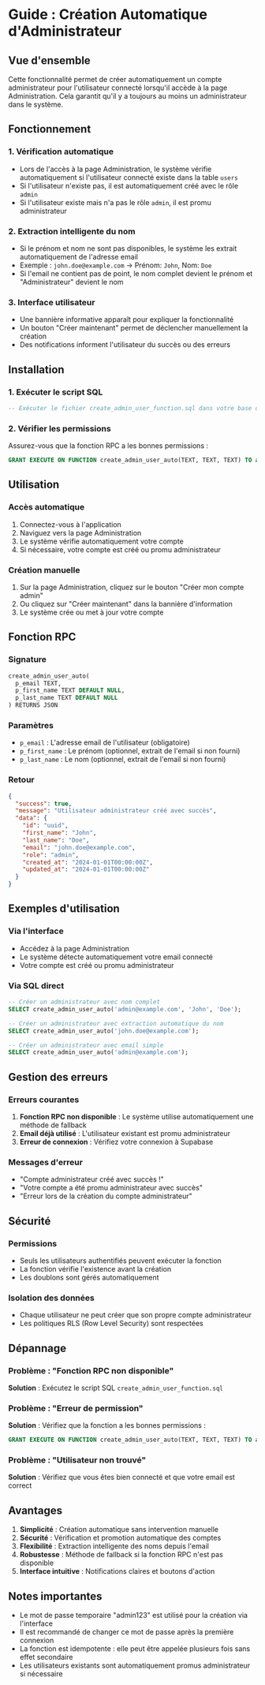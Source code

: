# Guide : Création Automatique d'Administrateur

## Vue d'ensemble

Cette fonctionnalité permet de créer automatiquement un compte administrateur pour l'utilisateur connecté lorsqu'il accède à la page Administration. Cela garantit qu'il y a toujours au moins un administrateur dans le système.

## Fonctionnement

### 1. Vérification automatique
- Lors de l'accès à la page Administration, le système vérifie automatiquement si l'utilisateur connecté existe dans la table `users`
- Si l'utilisateur n'existe pas, il est automatiquement créé avec le rôle `admin`
- Si l'utilisateur existe mais n'a pas le rôle `admin`, il est promu administrateur

### 2. Extraction intelligente du nom
- Si le prénom et nom ne sont pas disponibles, le système les extrait automatiquement de l'adresse email
- Exemple : `john.doe@example.com` → Prénom: `John`, Nom: `Doe`
- Si l'email ne contient pas de point, le nom complet devient le prénom et "Administrateur" devient le nom

### 3. Interface utilisateur
- Une bannière informative apparaît pour expliquer la fonctionnalité
- Un bouton "Créer maintenant" permet de déclencher manuellement la création
- Des notifications informent l'utilisateur du succès ou des erreurs

## Installation

### 1. Exécuter le script SQL
```sql
-- Exécuter le fichier create_admin_user_function.sql dans votre base de données Supabase
```

### 2. Vérifier les permissions
Assurez-vous que la fonction RPC a les bonnes permissions :
```sql
GRANT EXECUTE ON FUNCTION create_admin_user_auto(TEXT, TEXT, TEXT) TO authenticated;
```

## Utilisation

### Accès automatique
1. Connectez-vous à l'application
2. Naviguez vers la page Administration
3. Le système vérifie automatiquement votre compte
4. Si nécessaire, votre compte est créé ou promu administrateur

### Création manuelle
1. Sur la page Administration, cliquez sur le bouton "Créer mon compte admin"
2. Ou cliquez sur "Créer maintenant" dans la bannière d'information
3. Le système crée ou met à jour votre compte

## Fonction RPC

### Signature
```sql
create_admin_user_auto(
  p_email TEXT,
  p_first_name TEXT DEFAULT NULL,
  p_last_name TEXT DEFAULT NULL
) RETURNS JSON
```

### Paramètres
- `p_email` : L'adresse email de l'utilisateur (obligatoire)
- `p_first_name` : Le prénom (optionnel, extrait de l'email si non fourni)
- `p_last_name` : Le nom (optionnel, extrait de l'email si non fourni)

### Retour
```json
{
  "success": true,
  "message": "Utilisateur administrateur créé avec succès",
  "data": {
    "id": "uuid",
    "first_name": "John",
    "last_name": "Doe",
    "email": "john.doe@example.com",
    "role": "admin",
    "created_at": "2024-01-01T00:00:00Z",
    "updated_at": "2024-01-01T00:00:00Z"
  }
}
```

## Exemples d'utilisation

### Via l'interface
- Accédez à la page Administration
- Le système détecte automatiquement votre email connecté
- Votre compte est créé ou promu administrateur

### Via SQL direct
```sql
-- Créer un administrateur avec nom complet
SELECT create_admin_user_auto('admin@example.com', 'John', 'Doe');

-- Créer un administrateur avec extraction automatique du nom
SELECT create_admin_user_auto('john.doe@example.com');

-- Créer un administrateur avec email simple
SELECT create_admin_user_auto('admin@example.com');
```

## Gestion des erreurs

### Erreurs courantes
1. **Fonction RPC non disponible** : Le système utilise automatiquement une méthode de fallback
2. **Email déjà utilisé** : L'utilisateur existant est promu administrateur
3. **Erreur de connexion** : Vérifiez votre connexion à Supabase

### Messages d'erreur
- "Compte administrateur créé avec succès !"
- "Votre compte a été promu administrateur avec succès"
- "Erreur lors de la création du compte administrateur"

## Sécurité

### Permissions
- Seuls les utilisateurs authentifiés peuvent exécuter la fonction
- La fonction vérifie l'existence avant la création
- Les doublons sont gérés automatiquement

### Isolation des données
- Chaque utilisateur ne peut créer que son propre compte administrateur
- Les politiques RLS (Row Level Security) sont respectées

## Dépannage

### Problème : "Fonction RPC non disponible"
**Solution** : Exécutez le script SQL `create_admin_user_function.sql`

### Problème : "Erreur de permission"
**Solution** : Vérifiez que la fonction a les bonnes permissions :
```sql
GRANT EXECUTE ON FUNCTION create_admin_user_auto(TEXT, TEXT, TEXT) TO authenticated;
```

### Problème : "Utilisateur non trouvé"
**Solution** : Vérifiez que vous êtes bien connecté et que votre email est correct

## Avantages

1. **Simplicité** : Création automatique sans intervention manuelle
2. **Sécurité** : Vérification et promotion automatique des comptes
3. **Flexibilité** : Extraction intelligente des noms depuis l'email
4. **Robustesse** : Méthode de fallback si la fonction RPC n'est pas disponible
5. **Interface intuitive** : Notifications claires et boutons d'action

## Notes importantes

- Le mot de passe temporaire "admin123" est utilisé pour la création via l'interface
- Il est recommandé de changer ce mot de passe après la première connexion
- La fonction est idempotente : elle peut être appelée plusieurs fois sans effet secondaire
- Les utilisateurs existants sont automatiquement promus administrateur si nécessaire
